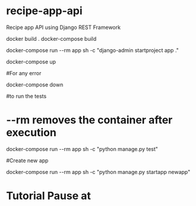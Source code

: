 # recipe-app-api

Recipe app API using Django REST Framework

docker build .
docker-compose build

docker-compose run --rm app sh -c "django-admin startproject app ."

docker-compose up

#For any error

docker-compose down

#to run the tests

# --rm removes the container after execution

docker-compose run --rm app sh -c "python manage.py test"

#Create new app

docker-compose run --rm app sh -c "python manage.py startapp newapp"

# Tutorial Pause at 
